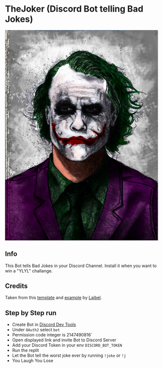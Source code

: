 # TheJoker (Discord Bot telling Bad Jokes)

![The Joker](img/joker.jpg)

## Info

This Bot tells Bad Jokes in your Discord Channel. Install it when you want to win a "YLYL" challange.

## Credits

Taken from this [template](https://github.com/Lajbel/Discord.JS-Bot-Template) and [example](https://replit.com/@TereDeJugo/DiscordJS-Bot-Template) by [Lajbel](https://lajbel.tk/).

## Step by Step run

- Create Bot in [Discord Dev Tools](https://discord.com/developers/)
- Under `OAuth2` select `bot`
- Permission code integer is 2147490816`
- Open displayed link and invite Bot to Discord Server
- Add your Discord Token in your env `DISCORD_BOT_TOKEN`
- Run the replit
- Let the Bot tell the worst joke ever by running `!joke` or `!j`
- You Laugh You Lose
